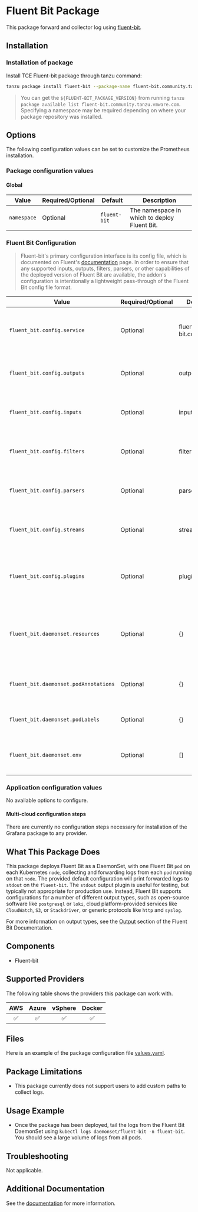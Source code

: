 # Fluent Bit Package

This package forward and collector log using [fluent-bit](https://fluentbit.io/).

## Installation

### Installation of package

Install TCE Fluent-bit package through tanzu command:

```bash
tanzu package install fluent-bit --package-name fluent-bit.community.tanzu.vmware.com --version ${FLUENT-BIT_PACKAGE_VERSION}
```

> You can get the `${FLUENT-BIT_PACKAGE_VERSION}` from running `tanzu package
> available list fluent-bit.community.tanzu.vmware.com`. Specifying a
> namespace may be required depending on where your package repository was
> installed.

## Options

The following configuration values can be set to customize the Prometheus installation.

### Package configuration values

#### Global

| Value | Required/Optional | Default | Description |
|-------|-------------------|---------|-------------|
| `namespace` | Optional | `fluent-bit` | The namespace in which to deploy Fluent Bit. |

### Fluent Bit Configuration

> Fluent-bit's primary configuration interface is its config file, which is documented on Fluent's [documentation](https://docs.fluentbit.io/manual/administration/configuring-fluent-bit/configuration-file) page.
> In order to ensure that any supported inputs, outputs, filters, parsers, or other capabilities of the deployed version
of Fluent Bit are available, the addon's configuration is intentionally a lightweight pass-through of the Fluent Bit config file format.

| Value | Required/Optional | Default | Description |
|-------|-------------------|---------|-------------|
|`fluent_bit.config.service`|Optional|fluent-bit.conf|custom configuration for Fluent Bit service, as a multiline `yaml` string.|
|`fluent_bit.config.outputs`|Optional|outputs.conf|configuration for Fluent Bit outputs, as a multiline `yaml` string.|
|`fluent_bit.config.inputs`|Optional|inputs.conf|configuration for Fluent Bit inputs, as a multiline `yaml` string.|
|`fluent_bit.config.filters`|Optional|filters.conf|configuration for Fluent Bit filters, as a multiline `yaml` string.|
|`fluent_bit.config.parsers`|Optional|parsers.conf|configuration for Fluent Bit parsers, as a multiline `yaml` string.|
|`fluent_bit.config.streams`|Optional|streams.conf|content for Fluent Bit streams file, as a multiline `yaml` string.|
|`fluent_bit.config.plugins`|Optional|plugins.conf|content for a Fluent Bit plugins configuration file, as a multiline `yaml` string.|
|`fluent_bit.daemonset.resources`|Optional|{}|resource limits and/or requests for the `fluent-bit` container within the daemonset's pods |
|`fluent_bit.daemonset.podAnnotations`|Optional|{}|metadata annotations for the daemonset pods|
|`fluent_bit.daemonset.podLabels`|Optional|{}|metadata labels for the daemonset pods|
|`fluent_bit.daemonset.env`|Optional|[]|Environment variables for the daemonset pods|

### Application configuration values

No available options to configure.

#### Multi-cloud configuration steps

There are currently no configuration steps necessary for installation of the Grafana package to any provider.

## What This Package Does

This package deploys Fluent Bit as a DaemonSet, with one Fluent Bit `pod` on each Kubernetes `node`, collecting and forwarding logs from each `pod` running on that `node`.
The provided default configuration will print forwarded logs to `stdout` on the `fluent-bit`.
The `stdout` output plugin is useful for testing, but typically not appropriate for production use.
Instead, Fluent Bit supports configurations for a number of different output types, such as open-source software like `postgresql` or `loki`, cloud platform-provided services like `CloudWatch`, `S3`, or `Stackdriver`, or generic protocols like `http` and `syslog`.

For more information on output types, see the [Output](https://docs.fluentbit.io/manual/pipeline/outputs) section of the Fluent Bit Documentation.

## Components

- Fluent-bit

## Supported Providers

The following table shows the providers this package can work with.

| AWS  |  Azure  | vSphere  | Docker |
|:---:|:---:|:---:|:---:|
| ✅  |  ✅  | ✅  | ✅ |

## Files

Here is an example of the package configuration file [values.yaml](bundle/config/values.yaml).

## Package Limitations

- This package currently does not support users to add custom paths to collect logs.

## Usage Example

- Once the package has been deployed, tail the logs from the Fluent Bit DaemonSet using `kubectl logs daemonset/fluent-bit -n fluent-bit`. You should see a large volume of logs from all pods.

## Troubleshooting

Not applicable.

## Additional Documentation

See the [documentation](https://docs.fluentbit.io/manual/v/1.8/) for more information.

